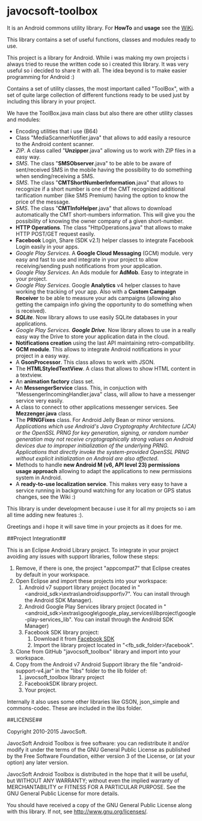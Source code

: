 javocsoft-toolbox
=================

It is an Android commons utility library. For <b>HowTo</b> and <b>usage</b> see the [WiKi](https://github.com/javocsoft/javocsoft-toolbox/wiki).

This library contains a set of useful functions, classes and modules ready to use.

This project is a library for Android. While i was making my own projects i always tried to reuse the written code so i created this library. It was very useful so i decided to share it with all. The idea beyond is to make easier programming for Android :)

Contains a set of utility classes, the most important called "ToolBox", with a set of quite large collection of different functions ready to be used just by including this library in your project.

We have the ToolBox.java main class but also there are other utility classes and modules:

* Encoding utilities that i use (B64)
* Class "MediaScannerNotifier.java" that allows to add easily a resource to the Android content scanner.
* <i>ZIP</i>. A class called "<b>Unzipper</b>.java" allowing us to work with ZIP files in a easy way.
* <i>SMS</i>. The class "<b>SMSObserver</b>.java" to be able to be aware of sent/received SMS in the mobile having the possibility to do something when sending/receiving a SMS.
* <i>SMS</i>. The class "<b>CMTShortNumberInformation</b>.java" that allows to recognize if a short number is one of the CMT recognized additional tarification number (like SMS Premium) having the option to know the price of the message.
* <i>SMS</i>. The class "<b>CMTInfoHelper</b>.java" that allows to download automatically the CMT short-numbers information. This will give you the possibility of knowing the owner company of a given short-number.
* <b>HTTP Operations</b>. The class "HttpOperations.java" that allows to make HTTP POST/GET request easily.
* <b>Facebook</b> Login, Share (SDK v2.1) helper classes to integrate Facebook Login easily in your apps.
* <i>Google Play Services</i>. A <b>Google Cloud Messaging</b> (GCM) module. very easy and fast to use and integrate in your project to allow receiving/sending push notifications from your application.
* <i>Google Play Services</i>. An Ads module for <b>AdMob</b>. Easy to integrate in your project.
* <i>Google Play Services</i>. Google <b>Analytics</b> v4 helper classes to have working the tracking of your app. Also with a <b>Custom Campaign Receiver</b> to be able to measure your ads campaigns (allowing also getting the campaign info giving the opportunity to do something when is received).
* <i><b>SQLite</b></i>. Now library allows to use easily SQLite databases in your applications.
* <i>Google Play Services. <b>Google Drive</b></i>. Now library allows to use in a really easy way the Drive to store your application data in the cloud.
* <b>Notifications creation</b> using the last API maintaining retro-compatibility.
* <b>GCM module</b>. This allows to integrate Android notifications in your project in a easy way.
* A <b>GsonProcessor</b>. This class allows to work with JSON.
* The <b>HTMLStyledTextView</b>. A class that allows to show HTML content in a textview.
* An <b>animation factory</b> class set.
* An <b>MessengerService</b> class. This, in conjuction with "MessengerIncomingHandler.java" class, will allow to have a messenger service very easily.
* A class to connect to other applications messenger services. See <b>Mezzenger.java</b> class.
* The <b>PRNGFixes</b> class. For Android Jelly Bean or minor versions. <i>Applications which use Android's Java Cryptography Architecture (JCA) or the OpenSSL PRNG for key generation, signing, or random number generation may not receive cryptographically strong values on Android devices due to improper initialization of the underlying PRNG. Applications that 
directly invoke the system-provided OpenSSL PRNG without explicit initialization on Android are also affected</i>.
* Methods to handle <b>new Android M (v6, API level 23) permissions usage approach</b> allowing to adapt the applications to new permissions system in Android. 
* A <b>ready-to-use localization service</b>. This makes very easy to have a service running in background watching for any location or GPS status changes, see the Wiki :)

This library is under development because i use it for all my projects so i am all time adding new features :).


Greetings and i hope it will save time in your projects as it does for me.

##Project Integration##

This is an Eclipse Android Library project. To integrate in your project avoiding any issues with support libraries, follow these steps:  

1. Remove, if there is one, the project "appcompat7" that Eclipse creates by default in your workspace.
2. Open Eclipse and import these projects into your workspace:
	1. Android v7 support library project (located in "<android_sdk>\extras\android\support\v7". You can install through the Android SDK Manager).
	2. Android Google Play Services library project (located in "<android_sdk>\extras\google\google_play_services\libproject\google-play-services_lib". You can install through the Android SDK Manager)
	3. Facebook SDK library project:
		1. Download it from <a href="https://developers.facebook.com/docs/android/downloads/">Facebook SDK</a>
		2. Import the library project located in "<fb_sdk_folder>\facebook".
3. Clone from GitHub "javocsoft_toolbox" library and import into your workspace.
4. Copy from the Android v7 Android Support library the file "android-support-v4.jar" in the "libs" folder to the lib folder of:
	1. javocsoft_toolbox library project
	2. FacebookSDK library project.
	3. Your project.

Internally it also uses some other libraries like GSON, json_simple and commons-codec. These are included in the libs folder. 

##LICENSE##

Copyright 2010-2015 JavocSoft.

JavocSoft Android Toolbox is free software: you can redistribute it 
and/or modify it under the terms of the GNU General Public License as 
published by the Free Software Foundation, either version 3 of the 
License, or (at your option) any later version.

JavocSoft Android Toolbox is distributed in the hope that it will be useful,
but WITHOUT ANY WARRANTY; without even the implied warranty of
MERCHANTABILITY or FITNESS FOR A PARTICULAR PURPOSE.  See the
GNU General Public License for more details.

You should have received a copy of the GNU General Public License
along with this library.  If not, see <http://www.gnu.org/licenses/>.
